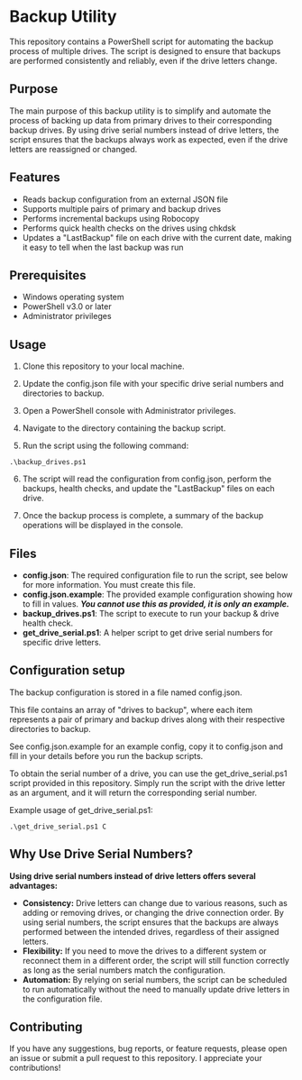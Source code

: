 # Backup Utility
This repository contains a PowerShell script for automating the backup process of multiple drives. The script is designed to ensure that backups are performed consistently and reliably, even if the drive letters change.

## Purpose
The main purpose of this backup utility is to simplify and automate the process of backing up data from primary drives to their corresponding backup drives. By using drive serial numbers instead of drive letters, the script ensures that the backups always work as expected, even if the drive letters are reassigned or changed.

## Features
* Reads backup configuration from an external JSON file
* Supports multiple pairs of primary and backup drives
* Performs incremental backups using Robocopy
* Performs quick health checks on the drives using chkdsk
* Updates a "LastBackup" file on each drive with the current date, making it easy to tell when the last backup was run

## Prerequisites
* Windows operating system
* PowerShell v3.0 or later
* Administrator privileges

## Usage
1. Clone this repository to your local machine.

2. Update the config.json file with your specific drive serial numbers and directories to backup.

3. Open a PowerShell console with Administrator privileges.

4. Navigate to the directory containing the backup script.

5. Run the script using the following command:
```
.\backup_drives.ps1
```

6. The script will read the configuration from config.json, perform the backups, health checks, and update the "LastBackup" files on each drive.

7. Once the backup process is complete, a summary of the backup operations will be displayed in the console.


## Files
* **config.json**: The required configuration file to run the script, see below for more information. You must create this file.
* **config.json.example**: The provided example configuration showing how to fill in values. ***You cannot use this as provided, it is only an example.***
* **backup_drives.ps1**: The script to execute to run your backup & drive health check.
* **get_drive_serial.ps1**: A helper script to get drive serial numbers for specific drive letters.

## Configuration setup
The backup configuration is stored in a file named config.json. 

This file contains an array of "drives to backup", where each item represents a pair of primary and backup drives along with their respective directories to backup. 

See config.json.example for an example config, copy it to config.json and fill in your details before you run the backup scripts.

To obtain the serial number of a drive, you can use the get_drive_serial.ps1 script provided in this repository. Simply run the script with the drive letter as an argument, and it will return the corresponding serial number.

Example usage of get_drive_serial.ps1:

```
.\get_drive_serial.ps1 C
```

## Why Use Drive Serial Numbers?
**Using drive serial numbers instead of drive letters offers several advantages:**

* **Consistency:** Drive letters can change due to various reasons, such as adding or removing drives, or changing the drive connection order. By using serial numbers, the script ensures that the backups are always performed between the intended drives, regardless of their assigned letters.
* **Flexibility:** If you need to move the drives to a different system or reconnect them in a different order, the script will still function correctly as long as the serial numbers match the configuration.
* **Automation:** By relying on serial numbers, the script can be scheduled to run automatically without the need to manually update drive letters in the configuration file.

## Contributing
If you have any suggestions, bug reports, or feature requests, please open an issue or submit a pull request to this repository. I appreciate your contributions!
